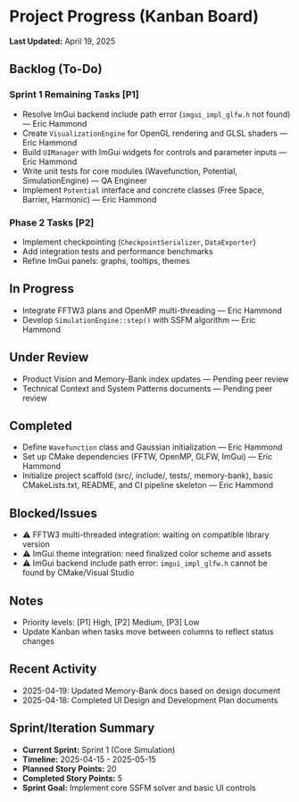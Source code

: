 # Project Progress (Kanban Board)

**Last Updated:** April 19, 2025

## Backlog (To-Do)

### Sprint 1 Remaining Tasks [P1]
- Resolve ImGui backend include path error (`imgui_impl_glfw.h` not found) — Eric Hammond
- Create `VisualizationEngine` for OpenGL rendering and GLSL shaders — Eric Hammond
- Build `UIManager` with ImGui widgets for controls and parameter inputs — Eric Hammond
- Write unit tests for core modules (Wavefunction, Potential, SimulationEngine) — QA Engineer
- Implement `Potential` interface and concrete classes (Free Space, Barrier, Harmonic) — Eric Hammond

### Phase 2 Tasks [P2]
- Implement checkpointing (`CheckpointSerializer`, `DataExporter`)
- Add integration tests and performance benchmarks
- Refine ImGui panels: graphs, tooltips, themes

## In Progress
- Integrate FFTW3 plans and OpenMP multi-threading — Eric Hammond
- Develop `SimulationEngine::step()` with SSFM algorithm — Eric Hammond

## Under Review
- Product Vision and Memory-Bank index updates — Pending peer review
- Technical Context and System Patterns documents — Pending peer review

## Completed
- Define `Wavefunction` class and Gaussian initialization — Eric Hammond
- Set up CMake dependencies (FFTW, OpenMP, GLFW, ImGui) — Eric Hammond
- Initialize project scaffold (src/, include/, tests/, memory-bank), basic CMakeLists.txt, README, and CI pipeline skeleton — Eric Hammond

## Blocked/Issues
- ⚠️ FFTW3 multi-threaded integration: waiting on compatible library version
- ⚠️ ImGui theme integration: need finalized color scheme and assets
- ⚠️ ImGui backend include path error: `imgui_impl_glfw.h` cannot be found by CMake/Visual Studio

## Notes
- Priority levels: [P1] High, [P2] Medium, [P3] Low
- Update Kanban when tasks move between columns to reflect status changes

## Recent Activity
- 2025-04-19: Updated Memory-Bank docs based on design document
- 2025-04-18: Completed UI Design and Development Plan documents

## Sprint/Iteration Summary
- **Current Sprint:** Sprint 1 (Core Simulation)
- **Timeline:** 2025-04-15 - 2025-05-15
- **Planned Story Points:** 20
- **Completed Story Points:** 5
- **Sprint Goal:** Implement core SSFM solver and basic UI controls